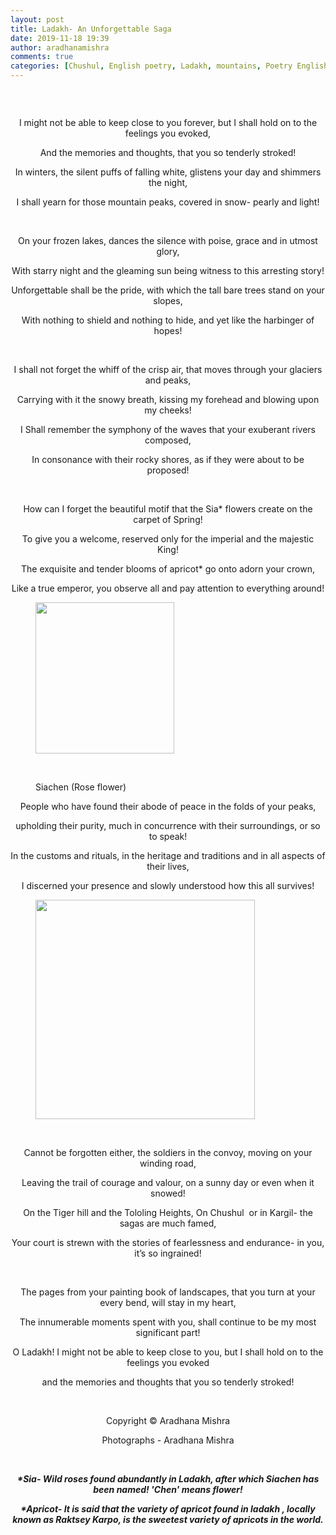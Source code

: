 ```yaml
---
layout: post
title: Ladakh- An Unforgettable Saga
date: 2019-11-18 19:39
author: aradhanamishra
comments: true
categories: [Chushul, English poetry, Ladakh, mountains, Poetry English, rivers, Sia flowers, Siachen, Tiger Hill, Tololing Heights]
---
```

<p><!-- wp:image {"id":1069,"sizeSlug":"large"} --></p>
<figure><img src="http://www.aradhanamishra.com/wp-content/uploads/2019/11/IMG_20191020_110434-1024x462.jpg" alt="" /></figure>
<p><!-- /wp:image --><!-- wp:paragraph --></p>
<p> </p>
<p style="text-align: center;">I might not be able to keep close to you forever, but I shall hold on to the feelings you evoked,</p>
<p><!-- /wp:paragraph --><!-- wp:paragraph --></p>
<p style="text-align: center;">And the memories and thoughts, that you so tenderly stroked!</p>
<p><!-- /wp:paragraph --><!-- wp:paragraph --></p>
<p style="text-align: center;">In winters, the silent puffs of falling white, glistens your day and shimmers the night,</p>
<p><!-- /wp:paragraph --><!-- wp:paragraph --></p>
<p style="text-align: center;">I shall yearn for those mountain peaks, covered in snow- pearly and light!</p>
<p style="text-align: center;"> </p>
<p><!-- /wp:paragraph --><!-- wp:paragraph --></p>
<p><!-- /wp:paragraph --><!-- wp:paragraph --></p>
<p style="text-align: center;">On your frozen lakes, dances the silence with poise, grace and in utmost glory,</p>
<p><!-- /wp:paragraph --><!-- wp:paragraph --></p>
<p style="text-align: center;">With starry night and the gleaming sun being witness to this arresting story!</p>
<p><!-- /wp:paragraph --><!-- wp:paragraph --></p>
<p style="text-align: center;">Unforgettable shall be the pride, with which the tall bare trees stand on your slopes,</p>
<p><!-- /wp:paragraph --><!-- wp:paragraph --></p>
<p style="text-align: center;">With nothing to shield and nothing to hide, and yet like the harbinger of hopes!</p>
<p> </p>
<p><!-- /wp:paragraph --><!-- wp:image {"id":1070,"sizeSlug":"large"} --></p>
<figure></figure>
<p><!-- /wp:image --><!-- wp:paragraph --></p>
<p style="text-align: center;">I shall not forget the whiff of the crisp air, that moves through your glaciers and peaks,</p>
<p><!-- /wp:paragraph --><!-- wp:paragraph --></p>
<p style="text-align: center;">Carrying with it the snowy breath, kissing my forehead and blowing upon my cheeks!</p>
<p><!-- /wp:paragraph --><!-- wp:paragraph --></p>
<p style="text-align: center;">I Shall remember the symphony of the waves that your exuberant rivers composed,</p>
<p><!-- /wp:paragraph --><!-- wp:paragraph --></p>
<p style="text-align: center;">In consonance with their rocky shores, as if they were about to be proposed!</p>
<p><!-- /wp:paragraph --><!-- wp:paragraph --></p>
<p style="text-align: center;"> </p>
<p><!-- /wp:paragraph --><!-- wp:paragraph --></p>
<p style="text-align: center;">How can I forget the beautiful motif that the Sia* flowers create on the carpet of Spring!</p>
<p><!-- /wp:paragraph --><!-- wp:paragraph --></p>
<p style="text-align: center;">To give you a welcome, reserved only for the imperial and the majestic King!</p>
<p><!-- /wp:paragraph --><!-- wp:paragraph --></p>
<p style="text-align: center;">The exquisite and tender blooms of apricot* go onto adorn your crown,</p>
<p><!-- /wp:paragraph --><!-- wp:paragraph --></p>
<p style="text-align: center;">Like a true emperor, you observe all and pay attention to everything around!</p>
<p><!-- /wp:paragraph --><!-- wp:image {"align":"center","id":1071,"width":343,"height":374,"sizeSlug":"large"} --></p>
<figure><img src="http://www.aradhanamishra.com/wp-content/uploads/2019/11/IMG_20190605_075813-01-938x1024.jpeg" alt="" width="222" height="242" />
<p> </p>
<figcaption>Siachen (Rose flower)</figcaption>
</figure>
<p><!-- /wp:image --><!-- wp:paragraph --></p>
<p style="text-align: center;">People who have found their abode of peace in the folds of your peaks,</p>
<p><!-- /wp:paragraph --><!-- wp:paragraph --></p>
<p style="text-align: center;">upholding their purity, much in concurrence with their surroundings, or so to speak!</p>
<p><!-- /wp:paragraph --><!-- wp:paragraph --></p>
<p style="text-align: center;">In the customs and rituals, in the heritage and traditions and in all aspects of their lives,</p>
<p><!-- /wp:paragraph --><!-- wp:paragraph --></p>
<p style="text-align: center;">I discerned your presence and slowly understood how this all survives!</p>
<p><!-- /wp:paragraph --><!-- wp:image {"align":"center","id":1072,"width":351,"height":351,"sizeSlug":"large"} --></p>
<figure><img src="http://www.aradhanamishra.com/wp-content/uploads/2019/11/IMG_20191112_144428_692-1024x1024.jpg" alt="" width="351" height="351" /></figure>
<p> </p>
<p><!-- /wp:image --><!-- wp:paragraph --></p>
<p style="text-align: center;">Cannot be forgotten either, the soldiers in the convoy, moving on your winding road,</p>
<p><!-- /wp:paragraph --><!-- wp:paragraph --></p>
<p style="text-align: center;">Leaving the trail of courage and valour, on a sunny day or even when it snowed!</p>
<p><!-- /wp:paragraph --><!-- wp:paragraph --></p>
<p style="text-align: center;">On the Tiger hill and the Tololing Heights, On Chushul  or in Kargil- the sagas are much famed,</p>
<p><!-- /wp:paragraph --><!-- wp:paragraph --></p>
<p style="text-align: center;">Your court is strewn with the stories of fearlessness and endurance- in you, it’s so ingrained!</p>
<p> </p>
<p><!-- /wp:paragraph --><!-- wp:paragraph --></p>
<p style="text-align: center;">The pages from your painting book of landscapes, that you turn at your every bend, will stay in my heart,</p>
<p><!-- /wp:paragraph --><!-- wp:paragraph --></p>
<p style="text-align: center;">The innumerable moments spent with you, shall continue to be my most significant part!</p>
<p><!-- /wp:paragraph --><!-- wp:paragraph --></p>
<p style="text-align: center;">O Ladakh! I might not be able to keep close to you, but I shall hold on to the feelings you evoked</p>
<p><!-- /wp:paragraph --><!-- wp:paragraph --></p>
<p style="text-align: center;">and the memories and thoughts that you so tenderly stroked!</p>
<p> </p>
<p style="text-align: center;">Copyright © Aradhana Mishra</p>
<p><!-- /wp:paragraph --><!-- wp:paragraph --></p>
<p style="text-align: center;">Photographs - Aradhana Mishra</p>
<p style="text-align: center;"> </p>
<p><!-- /wp:paragraph --><!-- wp:paragraph --></p>
<p style="text-align: center;"><strong><em>*Sia- Wild roses found abundantly in Ladakh, after which Siachen has been named! 'Chen' means flower!</em></strong></p>
<p><strong><em><!-- /wp:paragraph --><!-- wp:paragraph --></em></strong></p>
<p style="text-align: center;"><strong><em>*Apricot- It is said that the variety of apricot found in ladakh , locally known as Raktsey Karpo, is the sweetest variety of apricots in the world.</em></strong></p>
<p><strong><em><!-- /wp:paragraph --><!-- wp:paragraph --></em></strong></p>
<p style="text-align: center;"> </p>
<p><!-- /wp:paragraph --></p>
